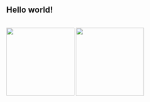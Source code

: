 ## Hello world!
<br>


<div>
        <img height="180em" src="https://github-readme-stats-pi-liard.vercel.app/api?username=percept-tech&show_icons=true&theme=tokyonight" alt="">
        <img height="180em" src="https://github-readme-stats-pi-liard.vercel.app/api/top-langs/?username=percept-tech&layout=compact&langs_count=6&theme=tokyonight" alt="">
</div>
